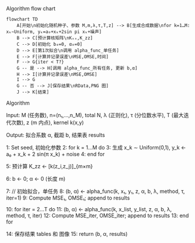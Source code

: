 Algorithm flow chart

```mermaid
flowchart TD
    A[开始\n初始化随机种子、参数 M,m,λ,τ,T,z] --> B[生成合成数据\nfor k=1…M: xₖ∼Uniform, yₖ=a₀+xₖ+2sin pi xₖ+噪声]
    B --> C[预计算核矩阵\nKₓₓ,K_zz]
    C --> D[初始化 b₀=0, α₀=0]
    D --> E[第1次拟合\n调用 alpha_func_单任务]
    E --> F[计算并记录误差\nMSE,OMSE,时间]
    F --> G{iter < T?}
    G -- 是 --> H[调用 alpha_func_所有任务, 更新 b,α]
    H --> I[计算并记录误差\nMSE,OMSE]
    I --> G
    G -- 否 --> J[保存结果\nRData,PNG 图]
    J --> K[结束]
```

Algorithm 

Input:
  M (任务数), 
  n=(n₁,…,n_M), total N,
  λ (正则化),
  τ (分位数水平),
  T (最大迭代次数),
  z (m 内点),
  kernel k(x,y)

Output:
  拟合系数 α, 截距 b, 结果表 results

1:  Set seed, 初始化参数
2:  for k = 1…M do
3:      生成 x_k ∼ Uniform(0,1), 
           y_k ← a₀ + x_k + 2 sin(π x_k) + noise
4:  end for

5:  预计算 K_zz ← [k(z_i,z_j)]_{m×m}

6:  b ← 0; α ← 0 (长度 m)

7:  // 初始拟合，单任务
8:  (b, α) ← alpha_func(k, x₁, y₁, z, α, b, λ, method, τ, iter=1)
9:  Compute MSE₁, OMSE₁; append to results

10: for iter = 2…T do
11:     (b, α) ← alpha_func(k, x_list, y_list, z, α, b, λ, method, τ, iter)
12:     Compute MSE_iter, OMSE_iter; append to results
13: end for

14: 保存结果 tables 和 图像
15: return (b, α, results)
